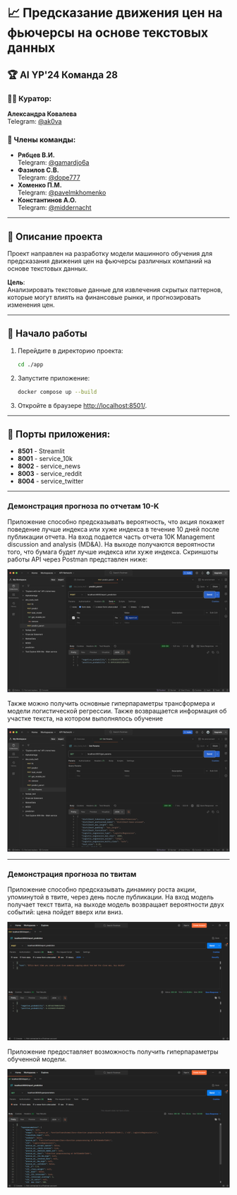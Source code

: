 # 📈 Предсказание движения цен на фьючерсы на основе текстовых данных

## 🏆 AI YP'24 Команда 28

### 👩‍🏫 Куратор:
**Александра Ковалева**  
Telegram: [@ak0va](https://t.me/ak0va)

### 👥 Члены команды:
- **Рябцев В.И.**  
  Telegram: [@gamardjo6a](https://t.me/gamardjo6a)
- **Фазилов С.В.**  
  Telegram: [@dope777](https://t.me/dope777)
- **Хоменко П.М.**  
  Telegram: [@pavelmkhomenko](https://t.me/pavelmkhomenko)
- **Константинов А.О.**  
  Telegram: [@middernacht](https://t.me/middernacht)

---

## 📜 Описание проекта
Проект направлен на разработку модели машинного обучения для предсказания движения цен на фьючерсы различных компаний на основе текстовых данных.  

**Цель**:  
Анализировать текстовые данные для извлечения скрытых паттернов, которые могут влиять на финансовые рынки, и прогнозировать изменения цен.

---

## 🚀 Начало работы

1. Перейдите в директорию проекта:
    ```bash
    cd ./app
    ```
2. Запустите приложение:
    ```bash
    docker compose up --build
    ```
3. Откройте в браузере [http://localhost:8501/](http://localhost:8501/).

---

## 🔌 Порты приложения:

- **8501** - Streamlit
- **8001** - service_10k
- **8002** - service_news
- **8003** - service_reddit
- **8004** - service_twitter

---

### Демонстрация прогноза по отчетам 10-K

Приложение способно предсказывать вероятность, что акция покажет поведение лучше индекса или хуже индекса в течение 10 дней после публикации отчета. На вход подается часть отчета 10K Management discussion and analysis (MD&A). На выходе получаются вероятности того, что бумага будет лучше индекса или хуже индекса. Скриншоты работы API через Postman представлен ниже:

![alt text](docs/images/image-1.png)

Также можно получить основные гиперпараметры трансформера и модели логистической регрессии. Также возвращается информация об участке текста, на котором выполнялось обучение

![alt text](docs/images/image-2.png)


---

### Демонстрация прогноза по твитам

Приложение способно предсказывать динамику роста акции, упоминутой в твите, через день после публикации. На вход модель получает текст твита, на выходе модель возвращает вероятности двух событий: цена пойдет вверх или вниз. 

![alt text](docs/images/image-3.png)

Приложение предоставляет возможность получить гиперпараметры обученной модели.

![alt text](docs/images/image-4.png)


